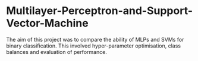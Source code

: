 # Multilayer-Perceptron-and-Support-Vector-Machine
The aim of this project was to compare the ability of MLPs and SVMs for binary classification. This involved hyper-parameter optimisation, class balances and evaluation of performance.
